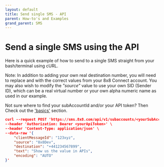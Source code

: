 ```yaml
---
layout: default
title: Send single SMS - API
parent: How-to's and Examples
grand_parent: SMS
---
```


# Send a single SMS using the API

Here is a quick example of how to send to a single SMS straight from your bash/terminal using cURL.

Note: In addition to adding your own real destination number, you will need to replace _<yourSubAccountId>_ and _<yourApiToken>_ with the correct values from your 8x8 Connect account.
You may also wish to modify the _"source"_ value to use your own SID (Sender ID), which can be a real virtual number or your own alpha numeric name as used in our example.

Not sure where to find your subAccountId and/or your API token? Then Check out the ['basics'](https://mlwrogers.github.io/cpaas-wiki/docs/basics/whatsConnect/) section.

```json
curl --request POST 'https://sms.8x8.com/api/v1/subaccounts/<yourSubAccountId>/messages' \
--header 'Authorization: Bearer <yourApiToken>' \
--header 'Content-Type: application/json' \
--data-raw '{
    "clientMessageId": "123xyz",
    "source": "8x8Dev",
    "destination": "+441234567899",
    "text": "Show us the value in APIs",
    "encoding": "AUTO"
}'

```
